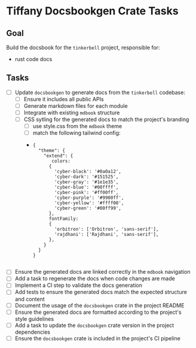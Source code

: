 # Tiffany Docsbookgen Crate Tasks

## Goal
Build the docsbook for the `tinkerbell` project, responsible for:
- rust code docs

## Tasks

- [ ] Update `docsbookgen` to generate docs from the `tinkerbell` codebase:
  - [ ] Ensure it includes all public APIs
  - [ ] Generate markdown files for each module
  - [ ] Integrate with existing `mdbook` structure
  - [ ] CSS sytling for the generated docs to match the project's branding
    - [ ] use style.css from the `mdbook` theme
    - [ ] match the following tailwind config:
    - ```json]
      {
        "theme": {
          "extend": {
             colors:
            {
              'cyber-black': '#0a0a12',
              'cyber-dark': '#151525',
              'cyber-gray': '#1e1e35',
              'cyber-blue': '#00ffff',
              'cyber-pink': '#ff00ff',
              'cyber-purple': '#9900ff',
              'cyber-yellow': '#ffff00',
              'cyber-green': '#00ff99',
            },
            fontFamily:
            {
              'orbitron': ['Orbitron', 'sans-serif'],
              'rajdhani': ['Rajdhani', 'sans-serif'],
            },
          }
        }
      }
    ```
- [ ] Ensure the generated docs are linked correctly in the `mdbook` navigation
- [ ] Add a task to regenerate the docs when code changes are made
- [ ] Implement a CI step to validate the docs generation
- [ ] Add tests to ensure the generated docs match the expected structure and content
- [ ] Document the usage of the `docsbookgen` crate in the project README
- [ ] Ensure the generated docs are formatted according to the project's style guidelines
- [ ] Add a task to update the `docsbookgen` crate version in the project dependencies
- [ ] Ensure the `docsbookgen` crate is included in the project's CI pipeline
